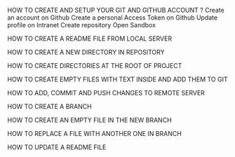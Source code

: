 HOW TO CREATE AND SETUP YOUR GIT AND GITHUB ACCOUNT ?
Create an account on Github
Create a personal Access Token on Github
Update profile on Intranet
Create repository
Open Sandbox


HOW TO CREATE A README FILE FROM LOCAL SERVER


HOW TO CREATE A NEW DIRECTORY IN REPOSITORY


HOW TO CREATE DIRECTORIES AT THE ROOT OF PROJECT


HOW TO CREATE EMPTY FILES WITH TEXT INSIDE AND ADD THEM TO GIT


HOW TO ADD, COMMIT AND PUSH CHANGES TO REMOTE SERVER


HOW TO CREATE A BRANCH


HOW TO CREATE AN EMPTY FILE IN THE NEW BRANCH


HOW TO REPLACE A FILE WITH ANOTHER ONE IN BRANCH


HOW TO UPDATE A README FILE
